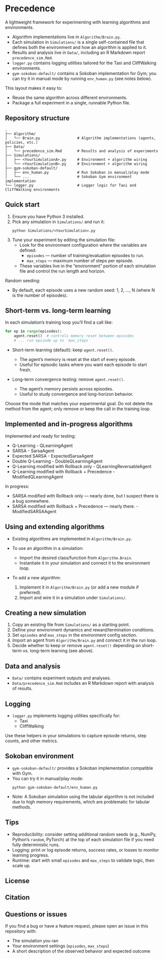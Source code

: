 # Precedence

A lightweight framework for experimenting with learning algorithms and environments.

- Algorithm implementations live in `Algorithm/Brain.py`.
- Each simulation in `Simulations/` is a single self-contained file that defines both the environment and how an algorithm is applied to it.
- Results and analysis live in `Data/`, including an R Markdown report `precedence_sim.Rmd`.
- `logger.py` contains logging utilities tailored for the Taxi and CliffWalking environments.
- `gym-sokoban-default/` contains a Sokoban implementation for Gym; you can try it in manual mode by running `env_human.py` (see notes below).

This layout makes it easy to:
- Reuse the same algorithm across different environments.
- Package a full experiment in a single, runnable Python file.

## Repository structure

```
.
├── Algorithm/
│   └── Brain.py                 # Algorithm implementations (agents, policies, etc.)
├── Data/
│   └── precedence_sim.Rmd       # Results and analysis of experiments
├── Simulations/
│   ├── <YourSimulationA>.py     # Environment + algorithm wiring
│   └── <YourSimulationB>.py     # Environment + algorithm wiring
├── gym-sokoban-default/
│   ├── env_human.py             # Run Sokoban in manual/play mode
│   └── ...                      # Sokoban Gym environment implementation
└── logger.py                    # Logger logic for Taxi and CliffWalking environments
```

## Quick start

1. Ensure you have Python 3 installed.
2. Pick any simulation in `Simulations/` and run it:
   ```
   python Simulations/<YourSimulation>.py
   ```
3. Tune your experiment by editing the simulation file:
   - Look for the environment configuration where the variables are defined:
     - `episodes` — number of training/evaluation episodes to run.
     - `max_steps` — maximum number of steps per episode.
   - These variables live in the “environment” portion of each simulation file and control the run length and horizon.

Random seeding:
- By default, each episode uses a new random seed: 1, 2, ..., N (where N is the number of episodes).

## Short-term vs. long-term learning

In each simulation’s training loop you’ll find a call like:

```python
for ep in range(episodes):
    agent.reset()  # controls memory reset between episodes
    # ... run episode up to `max_steps`
```

- Short-term learning (default): keep `agent.reset()`.
  - The agent’s memory is reset at the start of every episode.
  - Useful for episodic tasks where you want each episode to start fresh.

- Long-term convergence testing: remove `agent.reset()`.
  - The agent’s memory persists across episodes.
  - Useful to study convergence and long-horizon behavior.

Choose the mode that matches your experimental goal. Do not delete the method from the agent; only remove or keep the call in the training loop.

## Implemented and in-progress algorithms

Implemented and ready for testing:
- Q-Learning - QLearningAgent
- SARSA - SarsaAgent
- Expected SARSA - ExpectedSarsaAgent
- Double Q-Learning - DoubleQLearningAgent
- Q-Learning modified with Rollback only - QLearningReversableAgent
- Q-Learning modified with Rollback + Precedence - ModifiedQLearningAgent

In progress:
- SARSA modified with Rollback only — nearly done, but I suspect there is a bug somewhere.
- SARSA modified with Rollback + Precedence — nearly there. - ModifiedSARSAAgent

## Using and extending algorithms

- Existing algorithms are implemented in `Algorithm/Brain.py`.
- To use an algorithm in a simulation:
  - Import the desired class/function from `Algorithm.Brain`.
  - Instantiate it in your simulation and connect it to the environment loop.

- To add a new algorithm:
  1. Implement it in `Algorithm/Brain.py` (or add a new module if preferred).
  2. Import and wire it in a simulation under `Simulations/`.

## Creating a new simulation

1. Copy an existing file from `Simulations/` as a starting point.
2. Define your environment dynamics and reward/termination conditions.
3. Set `episodes` and `max_steps` in the environment config section.
4. Import an agent from `Algorithm/Brain.py` and connect it in the run loop.
5. Decide whether to keep or remove `agent.reset()` depending on short-term vs. long-term learning (see above).

## Data and analysis

- `Data/` contains experiment outputs and analyses.
- `Data/precedence_sim.Rmd` includes an R Markdown report with analysis of results.

## Logging

- `logger.py` implements logging utilities specifically for:
  - Taxi
  - CliffWalking

Use these helpers in your simulations to capture episode returns, step counts, and other metrics.

## Sokoban environment

- `gym-sokoban-default/` provides a Sokoban implementation compatible with Gym.
- You can try it in manual/play mode:
  ```
  python gym-sokoban-default/env_human.py
  ```
- Note: A Sokoban simulation using the tabular algorithm is not included due to high memory requirements, which are problematic for tabular methods.

## Tips

- Reproducibility: consider setting additional random seeds (e.g., NumPy, Python’s `random`, PyTorch) at the top of each simulation file if you need fully deterministic runs.
- Logging: print or log episode returns, success rates, or losses to monitor learning progress.
- Runtime: start with small `episodes` and `max_steps` to validate logic, then scale up.

## License

## Citation

## Questions or issues

If you find a bug or have a feature request, please open an issue in this repository with:
- The simulation you ran
- Your environment settings (`episodes`, `max_steps`)
- A short description of the observed behavior and expected outcome
